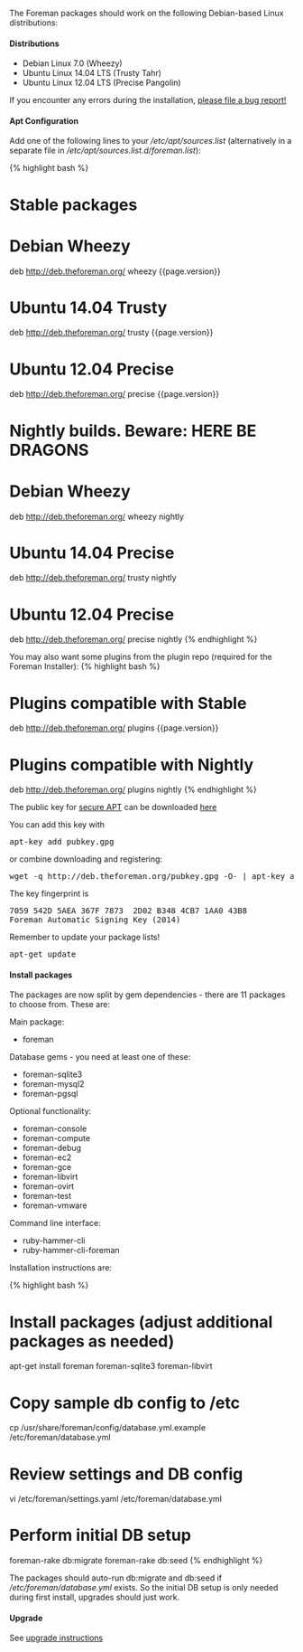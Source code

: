 
The Foreman packages should work on the following Debian-based Linux distributions:

#### Distributions

* Debian Linux 7.0 (Wheezy)
* Ubuntu Linux 14.04 LTS (Trusty Tahr)
* Ubuntu Linux 12.04 LTS (Precise Pangolin)

If you encounter any errors during the installation, [please file a bug report!](http://theforeman.org/projects/foreman/issues/new)

#### Apt Configuration

Add one of the following lines to your */etc/apt/sources.list* (alternatively in a separate file in */etc/apt/sources.list.d/foreman.list*):

{% highlight bash %}
# Stable packages

# Debian Wheezy
deb http://deb.theforeman.org/ wheezy {{page.version}}
# Ubuntu 14.04 Trusty
deb http://deb.theforeman.org/ trusty {{page.version}}
# Ubuntu 12.04 Precise
deb http://deb.theforeman.org/ precise {{page.version}}

# Nightly builds. Beware: HERE BE DRAGONS

# Debian Wheezy
deb http://deb.theforeman.org/ wheezy nightly
# Ubuntu 14.04 Precise
deb http://deb.theforeman.org/ trusty nightly
# Ubuntu 12.04 Precise
deb http://deb.theforeman.org/ precise nightly
{% endhighlight %}

You may also want some plugins from the plugin repo (required for the Foreman Installer):
{% highlight bash %}
# Plugins compatible with Stable
deb http://deb.theforeman.org/ plugins {{page.version}}
# Plugins compatible with Nightly
deb http://deb.theforeman.org/ plugins nightly
{% endhighlight %}

The public key for [secure APT](http://wiki.debian.org/SecureApt) can be downloaded [here](http://deb.theforeman.org/pubkey.gpg)

You can add this key with
<pre>apt-key add pubkey.gpg</pre>

or combine downloading and registering:
<pre>wget -q http://deb.theforeman.org/pubkey.gpg -O- | apt-key add -</pre>

The key fingerprint is
<pre>
7059 542D 5AEA 367F 7873  2D02 B348 4CB7 1AA0 43B8
Foreman Automatic Signing Key (2014) <packages@theforeman.org>
</pre>

Remember to update your package lists!

<pre>apt-get update</pre>

#### Install packages

The packages are now split by gem dependencies - there are 11 packages to choose from. These are:

Main package:

* foreman

Database gems - you need at least one of these:

* foreman-sqlite3
* foreman-mysql2
* foreman-pgsql

Optional functionality:

* foreman-console
* foreman-compute
* foreman-debug
* foreman-ec2
* foreman-gce
* foreman-libvirt
* foreman-ovirt
* foreman-test
* foreman-vmware

Command line interface:

* ruby-hammer-cli
* ruby-hammer-cli-foreman

Installation instructions are:

{% highlight bash %}
# Install packages  (adjust additional packages as needed)
apt-get install foreman foreman-sqlite3 foreman-libvirt

# Copy sample db config to /etc
cp /usr/share/foreman/config/database.yml.example /etc/foreman/database.yml

# Review settings and DB config
vi /etc/foreman/settings.yaml /etc/foreman/database.yml

# Perform initial DB setup
foreman-rake db:migrate
foreman-rake db:seed
{% endhighlight %}

The packages should auto-run db:migrate and db:seed if */etc/foreman/database.yml* exists. So the initial DB setup is only needed during first install, upgrades should just work.

#### Upgrade

See [upgrade instructions](manuals/{{page.version}}/index.html#3.6Upgrade)

